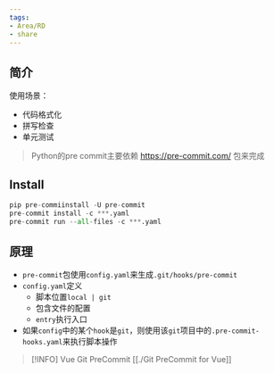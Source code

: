 ```yaml
---
tags:
- Area/RD
- share
---
```


## 简介


使用场景：
- 代码格式化
- 拼写检查
- 单元测试

> Python的pre commit主要依赖 https://pre-commit.com/ 包来完成

## Install

```python
pip pre-commiinstall -U pre-commit
pre-commit install -c ***.yaml
pre-commit run --all-files -c ***.yaml
```

## 原理

- `pre-commit`包使用`config.yaml`来生成`.git/hooks/pre-commit`
- `config.yaml`定义
	- 脚本位置`local | git`
	- 包含文件的配置
	- `entry`执行入口
- 如果`config`中的某个`hook`是`git`，则使用该`git`项目中的`.pre-commit-hooks.yaml`来执行脚本操作


> [!INFO] Vue Git PreCommit
> [[./Git PreCommit for Vue]]

